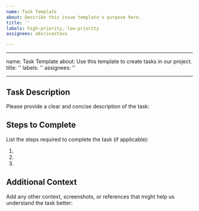 ```yaml
---
name: Task Template
about: Describe this issue template's purpose here.
title: ''
labels: high-priority, low-priority
assignees: a6srivastava

---
```


---
name: Task Template
about: Use this template to create tasks in our project.
title: ''
labels: ''
assignees: ''

---

## Task Description
Please provide a clear and concise description of the task:

## Steps to Complete
List the steps required to complete the task (if applicable):

1.
2.
3.

## Additional Context
Add any other context, screenshots, or references that might help us understand the task better:
